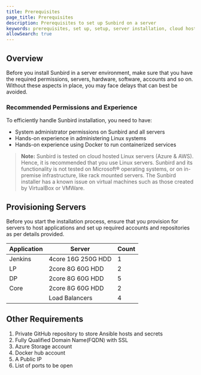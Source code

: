 ```yaml
---
title: Prerequisites
page_title: Prerequisites
description: Prerequisites to set up Sunbird on a server
keywords: prerequisites, set up, setup, server installation, cloud hosting, hosting, 
allowSearch: true
---
```


## Overview

Before you install Sunbird in a server environment, make sure that you have the required permissions, servers, hardware, software, accounts and so on. Without these aspects in place, you may face delays that can best be avoided.

### Recommended Permissions and Experience

To efficiently handle Sunbird installation, you need to have:
- System administrator permissions on Sunbird and all servers
- Hands-on experience in administering Linux systems
- Hands-on experience using Docker to run containerized services

> **Note:** Sunbird is tested on cloud hosted Linux servers (Azure & AWS). Hence, it is recommended that you use Linux servers. Sunbird and its functionality is not tested on Microsoft® operating systems, or on in-premise infrastructure, like rack mounted servers. The Sunbird installer has a known issue on virtual machines such as those created by VirtualBox or VMWare. 

## Provisioning Servers 
Before you start the installation process, ensure that you provision for servers to host applications and set up required accounts and repositories as per details provided.

|Application |  Server      |Count|
|------------|--------------|-----| 
| Jenkins |4core 16G 250G HDD| 1|
|LP       | 2core 8G 60G HDD | 2 |
|DP       |2core 8G 60G HDD  | 5 |
| Core    |2core 8G 60G HDD  |2 |
|   |   Load Balancers   |  4 |

## Other Requirements
1. Private GitHub repository to store Ansible hosts and secrets  
2. Fully Qualified Domain Name(FQDN) with SSL  
3. Azure Storage account   
5. Docker hub account 
6. A Public IP
7. List of ports to be open
 
 <TBD>

